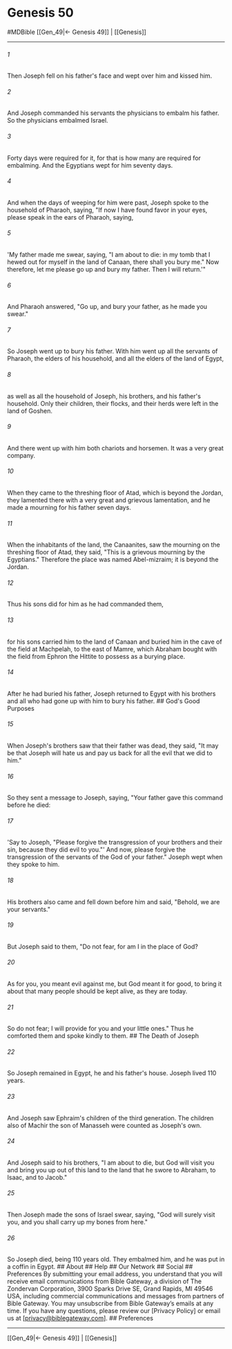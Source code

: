 # Genesis 50
#MDBible
[[Gen_49|← Genesis 49]] | [[Genesis]]

***






###### 1 


Then Joseph fell on his father's face and wept over him and kissed him. 





###### 2 


And Joseph commanded his servants the physicians to embalm his father. So the physicians embalmed Israel. 





###### 3 


Forty days were required for it, for that is how many are required for embalming. And the Egyptians wept for him seventy days. 





###### 4 


And when the days of weeping for him were past, Joseph spoke to the household of Pharaoh, saying, "If now I have found favor in your eyes, please speak in the ears of Pharaoh, saying, 





###### 5 


'My father made me swear, saying, "I am about to die: in my tomb that I hewed out for myself in the land of Canaan, there shall you bury me." Now therefore, let me please go up and bury my father. Then I will return.'" 





###### 6 


And Pharaoh answered, "Go up, and bury your father, as he made you swear." 





###### 7 


So Joseph went up to bury his father. With him went up all the servants of Pharaoh, the elders of his household, and all the elders of the land of Egypt, 





###### 8 


as well as all the household of Joseph, his brothers, and his father's household. Only their children, their flocks, and their herds were left in the land of Goshen. 





###### 9 


And there went up with him both chariots and horsemen. It was a very great company. 





###### 10 


When they came to the threshing floor of Atad, which is beyond the Jordan, they lamented there with a very great and grievous lamentation, and he made a mourning for his father seven days. 





###### 11 


When the inhabitants of the land, the Canaanites, saw the mourning on the threshing floor of Atad, they said, "This is a grievous mourning by the Egyptians." Therefore the place was named Abel-mizraim; it is beyond the Jordan. 





###### 12 


Thus his sons did for him as he had commanded them, 





###### 13 


for his sons carried him to the land of Canaan and buried him in the cave of the field at Machpelah, to the east of Mamre, which Abraham bought with the field from Ephron the Hittite to possess as a burying place. 





###### 14 


After he had buried his father, Joseph returned to Egypt with his brothers and all who had gone up with him to bury his father. ## God's Good Purposes 





###### 15 


When Joseph's brothers saw that their father was dead, they said, "It may be that Joseph will hate us and pay us back for all the evil that we did to him." 





###### 16 


So they sent a message to Joseph, saying, "Your father gave this command before he died: 





###### 17 


'Say to Joseph, "Please forgive the transgression of your brothers and their sin, because they did evil to you."' And now, please forgive the transgression of the servants of the God of your father." Joseph wept when they spoke to him. 





###### 18 


His brothers also came and fell down before him and said, "Behold, we are your servants." 





###### 19 


But Joseph said to them, "Do not fear, for am I in the place of God? 





###### 20 


As for you, you meant evil against me, but God meant it for good, to bring it about that many people should be kept alive, as they are today. 





###### 21 


So do not fear; I will provide for you and your little ones." Thus he comforted them and spoke kindly to them. ## The Death of Joseph 





###### 22 


So Joseph remained in Egypt, he and his father's house. Joseph lived 110 years. 





###### 23 


And Joseph saw Ephraim's children of the third generation. The children also of Machir the son of Manasseh were counted as Joseph's own. 





###### 24 


And Joseph said to his brothers, "I am about to die, but God will visit you and bring you up out of this land to the land that he swore to Abraham, to Isaac, and to Jacob." 





###### 25 


Then Joseph made the sons of Israel swear, saying, "God will surely visit you, and you shall carry up my bones from here." 





###### 26 


So Joseph died, being 110 years old. They embalmed him, and he was put in a coffin in Egypt. ## About ## Help ## Our Network ## Social ## Preferences By submitting your email address, you understand that you will receive email communications from Bible Gateway, a division of The Zondervan Corporation, 3900 Sparks Drive SE, Grand Rapids, MI 49546 USA, including commercial communications and messages from partners of Bible Gateway. You may unsubscribe from Bible Gateway&rsquo;s emails at any time. If you have any questions, please review our [Privacy Policy] or email us at [privacy@biblegateway.com]. ## Preferences

***

[[Gen_49|← Genesis 49]] | [[Genesis]]
